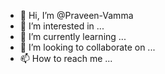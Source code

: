- 👋 Hi, I’m @Praveen-Vamma
- 👀 I’m interested in ...
- 🌱 I’m currently learning ...
- 💞️ I’m looking to collaborate on ...
- 📫 How to reach me ...

<!---
Praveen-Vamma/Praveen-Vamma is a ✨ special ✨ repository because its `README.md` (this file) appears on your GitHub profile.
You can click the Preview link to take a look at your changes.
--->
